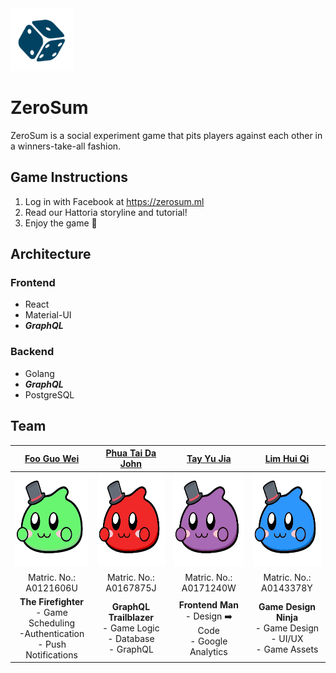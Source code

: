 <img src="https://github.com/yujiatay/zerosum/blob/master/frontend/public/images/dice-512.png" height="100" width="100">

# ZeroSum 

ZeroSum is a social experiment game that pits players against each other in a winners-take-all fashion. 

## Game Instructions

1. Log in with Facebook at https://zerosum.ml
2. Read our Hattoria storyline and tutorial! 
3. Enjoy the game 🎲

## Architecture

### Frontend

- React
- Material-UI
- **_GraphQL_**

### Backend

- Golang
- **_GraphQL_**
- PostgreSQL

## Team

| [Foo Guo Wei](https://github.com/tomforge) | [Phua Tai Da John](https://github.com/JayPeeTeeDee) | [Tay Yu Jia](https://github.com/yujiatay) | [Lim Hui Qi](https://github.com/LuMiN0uSaRc) |
| :---: |:---:| :---:| :---:|
| <img src="https://github.com/yujiatay/zerosum/blob/master/docs/madhatter-1.png" height="150" width="150"> | <img src="https://github.com/yujiatay/zerosum/blob/master/docs/madhatter-2.png" height="150" width="150"> | <img src="https://github.com/yujiatay/zerosum/blob/master/docs/madhatter-3.png" height="150" width="150">  | <img src="https://github.com/yujiatay/zerosum/blob/master/docs/madhatter-4.png" height="150" width="150">  |
| Matric. No.: A0121606U | Matric. No.: A0167875J | Matric. No.: A0171240W | Matric. No.: A0143378Y |
| **The Firefighter**<br> - Game Scheduling <br> -Authentication <br> - Push Notifications <br>| **GraphQL Trailblazer**<br> - Game Logic<br> - Database<br> - GraphQL<br>| **Frontend Man**<br> - Design ➡️ Code<br> - Google Analytics<br> | **Game Design Ninja**<br> - Game Design<br> - UI/UX <br> - Game Assets<br>|
